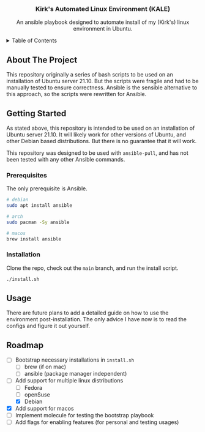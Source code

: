 <div id="top"></div>

<!-- PROJECT LOGO -->
<br />
<div align="center">
<h3 align="center">Kirk's Automated Linux Environment (KALE)</h3>

  <p align="center">
    An ansible playbook designed to automate install of my (Kirk's) linux environment in Ubuntu.
  </p>
</div>

<!-- TABLE OF CONTENTS -->
<details>
  <summary>Table of Contents</summary>
  <ol>
    <li><a href="#about-the-project">About The Project</a></li>
    <li>
      <a href="#getting-started">Getting Started</a>
      <ul>
        <li><a href="#prerequisites">Prerequisites</a></li>
        <li><a href="#installation">Installation</a></li>
      </ul>
    </li>
    <li><a href="#usage">Usage</a></li>
    <li><a href="#roadmap">Roadmap</a></li>
    <li><a href="#contact">Contact</a></li>
  </ol>
</details>

## About The Project

This repository originally a series of bash scripts to be used on an installation of Ubuntu server 21.10.
But the scripts were fragile and had to be manually tested to ensure correctness.
Ansible is the sensible alternative to this approach, so the scripts were rewritten for Ansible.

## Getting Started

As stated above, this repository is intended to be used on an installation of Ubuntu server 21.10.
It will likely work for other versions of Ubuntu, and other Debian based distributions.
But there is no guarantee that it will work.

This repository was designed to be used with `ansible-pull`, and has not been tested with any other Ansible commands.

### Prerequisites

The only prerequisite is Ansible.

```sh
# debian
sudo apt install ansible

# arch
sudo pacman -Sy ansible

# macos
brew install ansible
```

### Installation

Clone the repo, check out the `main` branch, and run the install script.

```sh
./install.sh
```

## Usage

There are future plans to add a detailed guide on how to use the environment post-installation.
The only advice I have now is to read the configs and figure it out yourself.

## Roadmap

- [ ] Bootstrap necessary installations in `install.sh`
  - [ ] brew (if on mac)
  - [ ] ansible (package manager independent)
- [ ] Add support for multiple linux distributions
  - [ ] Fedora
  - [ ] openSuse
  - [x] Debian
- [x] Add support for macos
- [ ] Implement molecule for testing the bootstrap playbook
- [ ] Add flags for enabling features (for personal and testing usages)
